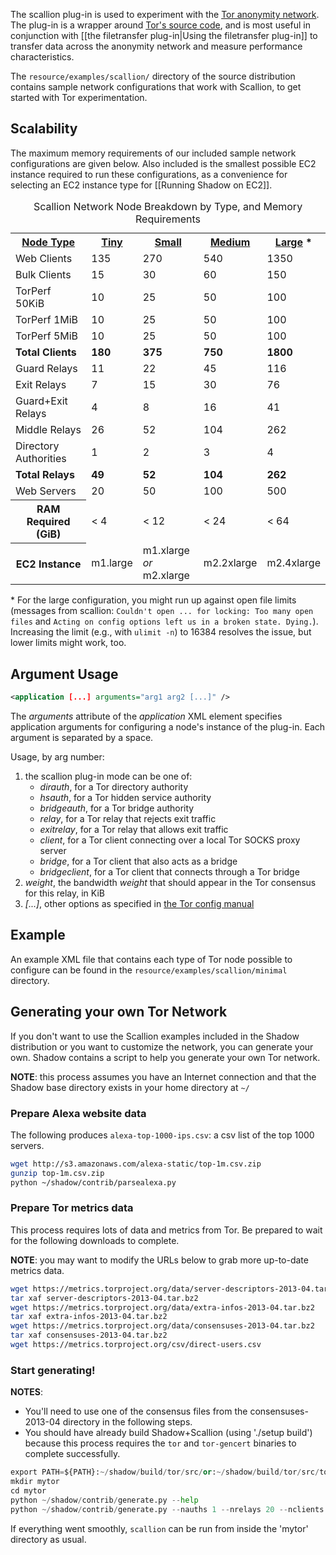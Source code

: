 The scallion plug-in is used to experiment with the [Tor anonymity network](https://www.torproject.org/). The plug-in is a wrapper around [Tor's source code](https://gitweb.torproject.org/tor.git), and is most useful in conjunction with [[the filetransfer plug-in|Using the filetransfer plug-in]] to transfer data across the anonymity network and measure performance characteristics.

The `resource/examples/scallion/` directory of the source distribution contains sample network configurations that work with Scallion, to get started with Tor experimentation.

## Scalability

The maximum memory requirements of our included sample network configurations are given below. Also included is the smallest possible EC2 instance required to run these configurations, as a convenience for selecting an EC2 instance type for [[Running Shadow on EC2]].

<table>
  <caption>Scallion Network Node Breakdown by Type, and Memory Requirements</caption>
  <tr>
    <th><u>Node Type</u></th><th><u>Tiny</u></th><th><u>Small</u></th><th><u>Medium</u></th><th><u>Large</u> *</th>
  </tr>
  <tr>
    <td>Web Clients</td><td>135</td><td>270</td><td>540</td><td>1350</td>
  </tr>
  <tr>
    <td>Bulk Clients</td><td>15</td><td>30</td><td>60</td><td>150</td>
  </tr>
  <tr>
    <td>TorPerf 50KiB</td><td>10</td><td>25</td><td>50</td><td>100</td>
  </tr>
  <tr>
    <td>TorPerf 1MiB</td><td>10</td><td>25</td><td>50</td><td>100</td>
  </tr>
  <tr>
    <td>TorPerf 5MiB</td><td>10</td><td>25</td><td>50</td><td>100</td>
  </tr>
  <tr>
    <td><b>Total Clients</b></td><td><b>180</b></td><td><b>375</b></td><td><b>750</b></td><td><b>1800</b></td>
  </tr>
  <tr>
    <td>Guard Relays</td><td>11</td><td>22</td><td>45</td><td>116</td>
  </tr>
  <tr>
    <td>Exit Relays</td><td>7</td><td>15</td><td>30</td><td>76</td>
  </tr>
  <tr>
    <td>Guard+Exit Relays</td><td>4</td><td>8</td><td>16</td><td>41</td>
  </tr>
  <tr>
    <td>Middle Relays</td><td>26</td><td>52</td><td>104</td><td>262</td>
  </tr>
  <tr>
    <td>Directory Authorities</td><td>1</td><td>2</td><td>3</td><td>4</td>
  </tr>
  <tr>
    <td><b>Total Relays</b></td><td><b>49</b></td><td><b>52</b></td><td><b>104</b></td><td><b>262</b></td>
  </tr>
  <tr>
    <td>Web Servers</td><td>20</td><td>50</td><td>100</td><td>500</td>
  </tr>
  <tr>
    <th>RAM Required (GiB)</th><td>&lt; 4</td><td>&lt; 12</td><td>&lt; 24</td><td>&lt; 64</td>
  </tr>
  <tr>
    <th>EC2 Instance</th><td>m1.large</td><td>m1.xlarge <i>or</i><br /> m2.xlarge</td><td>m2.2xlarge</td><td>m2.4xlarge</td>
  </tr>
</table>

\* For the large configuration, you might run up against open file limits (messages from scallion: `Couldn't open ... for locking: Too many open files` and `Acting on config options left us in a broken state. Dying.`). Increasing the limit (e.g., with `ulimit -n`) to 16384 resolves the issue, but lower limits might work, too.

## Argument Usage

```xml
<application [...] arguments="arg1 arg2 [...]" />
```

The _arguments_ attribute of the _application_ XML element specifies application arguments for configuring a node's instance of the plug-in. Each argument is separated by a space.

Usage, by arg number:
   1. the scallion plug-in mode can be one of:
      + _dirauth_, for a Tor directory authority
      + _hsauth_, for a Tor hidden service authority
      + _bridgeauth_, for a Tor bridge authority
      + _relay_, for a Tor relay that rejects exit traffic
      + _exitrelay_, for a Tor relay that allows exit traffic
      + _client_, for a Tor client connecting over a local Tor SOCKS proxy server
      + _bridge_, for a Tor client that also acts as a bridge
      + _bridgeclient_, for a Tor client that connects through a Tor bridge
   1. _weight_, the bandwidth _weight_ that should appear in the Tor consensus for this relay, in KiB
   1. _[...]_, other options as specified in [the Tor config manual](https://www.torproject.org/docs/tor-manual-dev.html.en)

## Example

An example XML file that contains each type of Tor node possible to configure can be found in the `resource/examples/scallion/minimal` directory.

## Generating your own Tor Network

If you don't want to use the Scallion examples included in the Shadow distribution or you want to customize the network, you can generate your own. Shadow contains a script to help you generate your own Tor network.

**NOTE**: this process assumes you have an Internet connection and that the Shadow base directory exists in your home directory at `~/`

### Prepare Alexa website data

The following produces `alexa-top-1000-ips.csv`: a csv list of the top 1000 servers.

```bash
wget http://s3.amazonaws.com/alexa-static/top-1m.csv.zip
gunzip top-1m.csv.zip
python ~/shadow/contrib/parsealexa.py
```

### Prepare Tor metrics data

This process requires lots of data and metrics from Tor. Be prepared to wait for the following downloads to complete.

**NOTE**: you may want to modify the URLs below to grab more up-to-date metrics data.

```bash
wget https://metrics.torproject.org/data/server-descriptors-2013-04.tar.bz2
tar xaf server-descriptors-2013-04.tar.bz2
wget https://metrics.torproject.org/data/extra-infos-2013-04.tar.bz2
tar xaf extra-infos-2013-04.tar.bz2
wget https://metrics.torproject.org/data/consensuses-2013-04.tar.bz2
tar xaf consensuses-2013-04.tar.bz2
wget https://metrics.torproject.org/csv/direct-users.csv
```

### Start generating!

**NOTES**:
  + You'll need to use one of the consensus files from the consensuses-2013-04 directory in the following steps.
  + You should have already build Shadow+Scallion (using './setup build') because this process requires the `tor` and `tor-gencert` binaries to complete successfully.

```python
export PATH=${PATH}:~/shadow/build/tor/src/or:~/shadow/build/tor/src/tools
mkdir mytor
cd mytor
python ~/shadow/contrib/generate.py --help
python ~/shadow/contrib/generate.py --nauths 1 --nrelays 20 --nclients 200 --nservers 20 --fim 0.0 --fweb 0.90 --fp2p 0.0 --fbulk 0.10 --nperf50k 10 --nperf1m 10 --nperf5m 10 ../alexa-top-1000-ips.csv ../2013-04-30-23-00-00-consensus ../server-descriptors-2013-04/ ../extra-infos-2013-04/ ../direct-users-2013-04.csv
```

If everything went smoothly, `scallion` can be run from inside the 'mytor' directory as usual.